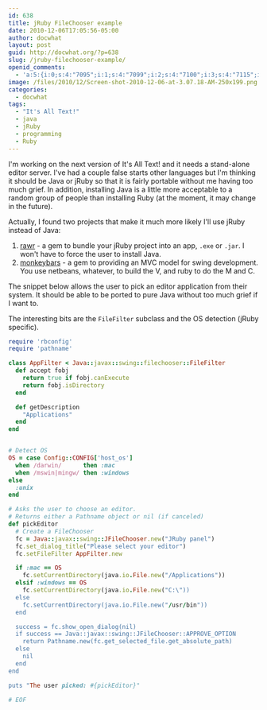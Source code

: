 ```yaml
---
id: 638
title: jRuby FileChooser example
date: 2010-12-06T17:05:56-05:00
author: docwhat
layout: post
guid: http://docwhat.org/?p=638
slug: /jruby-filechooser-example/
openid_comments:
  - 'a:5:{i:0;s:4:"7095";i:1;s:4:"7099";i:2;s:4:"7100";i:3;s:4:"7115";i:4;s:4:"7124";}'
image: /files/2010/12/Screen-shot-2010-12-06-at-3.07.18-AM-250x199.png
categories:
  - docwhat
tags:
  - "It's All Text!"
  - java
  - jRuby
  - programming
  - Ruby
---
```

I'm working on the next version of It's All Text! and it needs a stand-alone editor server. I've had a couple false starts other languages but I'm thinking it should be Java or jRuby so that it is fairly portable without me having too much grief. In addition, installing Java is a little more acceptable to a random group of people than installing Ruby (at the moment, it may change in the future).

Actually, I found two projects that make it much more likely I'll use jRuby instead of Java:

1.  [rawr](http://rawr.rubyforge.org/) - a gem to bundle your jRuby project into an app, `.exe` or `.jar`. I won't have to force the user to install Java.
2.  [monkeybars](http://monkeybars.rubyforge.org/) - a gem to providing an MVC model for swing development. You use netbeans, whatever, to build the V, and ruby to do the M and C.

The snippet below allows the user to pick an editor application from their system. It should be able to be ported to pure Java without too much grief if I want to.

The interesting bits are the <code>FileFilter</code> subclass and the OS detection (jRuby specific).

``` ruby
require 'rbconfig'
require 'pathname'

class AppFilter < Java::javax::swing::filechooser::FileFilter
  def accept fobj
    return true if fobj.canExecute
    return fobj.isDirectory
  end

  def getDescription
    "Applications"
  end
end


# Detect OS
OS = case Config::CONFIG['host_os']
  when /darwin/      then :mac
  when /mswin|mingw/ then :windows
else
  :unix
end

# Asks the user to choose an editor.
# Returns either a Pathname object or nil (if canceled)
def pickEditor
  # Create a FileChooser
  fc = Java::javax::swing::JFileChooser.new("JRuby panel")
  fc.set_dialog_title("Please select your editor")
  fc.setFileFilter AppFilter.new

  if :mac == OS
    fc.setCurrentDirectory(java.io.File.new("/Applications"))
  elsif :windows == OS
    fc.setCurrentDirectory(java.io.File.new("C:\"))
  else
    fc.setCurrentDirectory(java.io.File.new("/usr/bin"))
  end

  success = fc.show_open_dialog(nil)
  if success == Java::javax::swing::JFileChooser::APPROVE_OPTION
    return Pathname.new(fc.get_selected_file.get_absolute_path)
  else
    nil
  end
end

puts "The user picked: #{pickEditor}"

# EOF
```